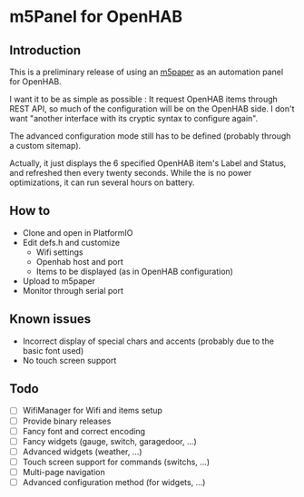 # m5Panel for OpenHAB
## Introduction

This is a preliminary release of using an [m5paper](https://m5stack.com/products/m5paper-esp32-development-kit-960x540-4-7-eink-display-235-ppi) as an automation panel for OpenHAB.

I want it to be as simple as possible : It request OpenHAB items through REST API, so much of the configuration will be on the OpenHAB side. I don't want "another interface with its cryptic syntax to configure again".

The advanced configuration mode still has to be defined (probably through a custom sitemap).
  
Actually, it just displays the 6 specified OpenHAB item's Label and Status, and refreshed then every twenty seconds. While the is no power optimizations, it can run several hours on battery.

## How to
 - Clone and open in PlatformIO
 - Edit defs.h and customize
    - Wifi settings
    - Openhab host and port
    - Items to be displayed (as in OpenHAB configuration)
- Upload to m5paper
- Monitor through serial port

## Known issues
 - Incorrect display of special chars and accents (probably due to the basic font used)
 - No touch screen support

## Todo
- [ ] WifiManager for Wifi and items setup
- [ ] Provide binary releases
- [ ] Fancy font and correct encoding
- [ ] Fancy widgets (gauge, switch, garagedoor, ...)
- [ ] Advanced widgets (weather, ...)
- [ ] Touch screen support for commands (switchs, ...)
- [ ] Multi-page navigation
- [ ] Advanced configuration method (for widgets, ...)
